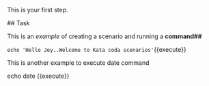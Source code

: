 This is your first step.

## Task

This is an _example_ of creating a scenario and running a **command##**

`echo 'Hello Jey..Welcome to Kata coda scenarios'`{{execute}}

This is another example to execute date command

 echo date {{execute}}
